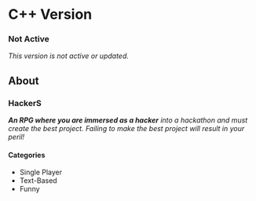 # C++ Version

### Not Active
_This version is not active or updated._

## About

### HackerS
_**An RPG where you are immersed as a hacker**_
_into a hackathon and must create the best project._
_Failing to make the best project will result in your peril!_

#### Categories
* Single Player
* Text-Based
* Funny
